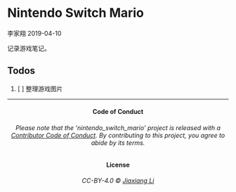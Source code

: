 Nintendo Switch Mario
================
李家翔
2019-04-10

<!-- README.md is generated from README.Rmd. Please edit that file -->

记录游戏笔记。

## Todos

1.  \[ \] 整理游戏图片

-----

<h4 align="center">

**Code of Conduct**

</h4>

<h6 align="center">

Please note that the ‘nintendo\_switch\_mario’ project is released with
a [Contributor Code of Conduct](CODE_OF_CONDUCT.md). By contributing to
this project, you agree to abide by its terms.

</h6>

<h4 align="center">

**License**

</h4>

<h6 align="center">

CC-BY-4.0 © [Jiaxiang Li](LICENSE.md)

</h6>
